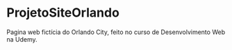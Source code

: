# ProjetoSiteOrlando
Pagina web fictícia do Orlando City, feito no curso de Desenvolvimento Web na Udemy.
